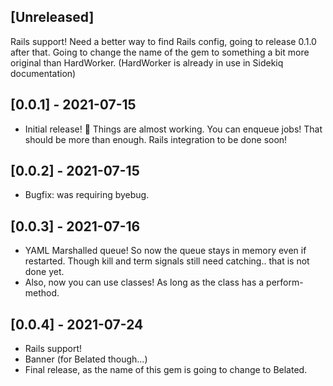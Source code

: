 ## [Unreleased]

Rails support!
Need a better way to find Rails config, going to release 0.1.0 after that.
Going to change the name of the gem to something a bit more original than HardWorker. 
(HardWorker is already in use in Sidekiq documentation) 
## [0.0.1] - 2021-07-15

- Initial release! :tada:
Things are almost working. You can enqueue jobs! That should be more than enough. 
  Rails integration to be done soon!

## [0.0.2] - 2021-07-15

- Bugfix: was requiring byebug. 

## [0.0.3] - 2021-07-16

- YAML Marshalled queue! So now the queue stays in memory even if restarted. Though kill and term signals still need catching.. that is not done yet. 
- Also, now you can use classes! As long as the class has a perform-method. 

## [0.0.4] - 2021-07-24

- Rails support!
- Banner (for Belated though...)
- Final release, as the name of this gem is going to change to Belated. 